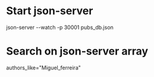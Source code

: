 # Start json-server
json-server --watch -p 30001 pubs_db.json

# Search on json-server array

authors_like="Miguel_ferreira"